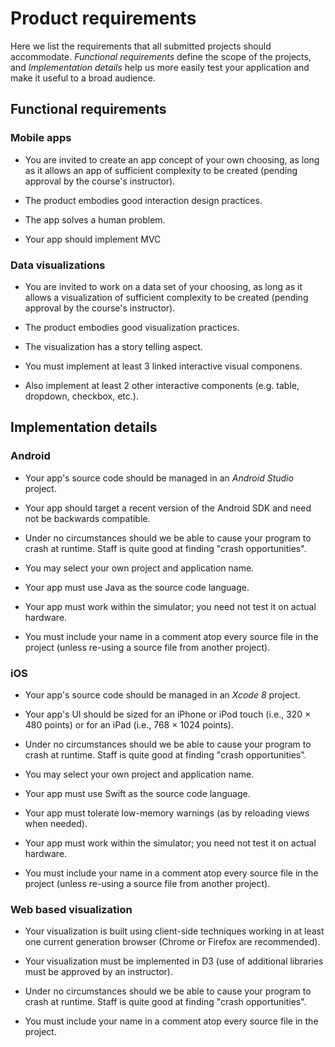 # Product requirements

Here we list the requirements that all submitted projects should accommodate. *Functional requirements* define the scope of the projects, and *Implementation details* help us more easily test your application and make it useful to a broad audience.

## Functional requirements

### Mobile apps

- You are invited to create an app concept of your own choosing, as long as it allows an app of sufficient complexity to be created (pending approval by the course's instructor).

- The product embodies good interaction design practices.

- The app solves a human problem.

- Your app should implement MVC

### Data visualizations

- You are invited to work on a data set of your choosing, as long as it allows a visualization of sufficient complexity to be created (pending approval by the course's instructor).

- The product embodies good visualization practices.

- The visualization has a story telling aspect.

- You must implement at least 3 linked interactive visual componens.

- Also implement at least 2 other interactive components (e.g. table, dropdown, checkbox, etc.).

## Implementation details

### Android

- Your app's source code should be managed in an *Android Studio* project.

- Your app should target a recent version of the Android SDK and need not be backwards compatible.

- Under no circumstances should we be able to cause your program to crash at runtime. Staff is quite good at finding "crash opportunities".

- You may select your own project and application name.

- Your app must use Java as the source code language.

- Your app must work within the simulator; you need not test it on actual hardware.

- You must include your name in a comment atop every source file in the project (unless re-using a source file from another project).

### iOS

- Your app's source code should be managed in an *Xcode 8* project.

- Your app's UI should be sized for an iPhone or iPod touch (i.e., 320 &times; 480 points) or for an iPad (i.e., 768 &times; 1024 points).

- Under no circumstances should we be able to cause your program to crash at runtime. Staff is quite good at finding "crash opportunities".

- You may select your own project and application name.

- Your app must use Swift as the source code language.

- Your app must tolerate low-memory warnings (as by reloading views when needed).

- Your app must work within the simulator; you need not test it on actual hardware.

- You must include your name in a comment atop every source file in the project (unless re-using a source file from another project).

### Web based visualization

- Your visualization is built using client-side techniques working in at least one current generation browser (Chrome or Firefox are recommended).

- Your visualization must be implemented in D3 (use of additional libraries must be approved by an instructor).

- Under no circumstances should we be able to cause your program to crash at runtime. Staff is quite good at finding "crash opportunities".

- You must include your name in a comment atop every source file in the project.
